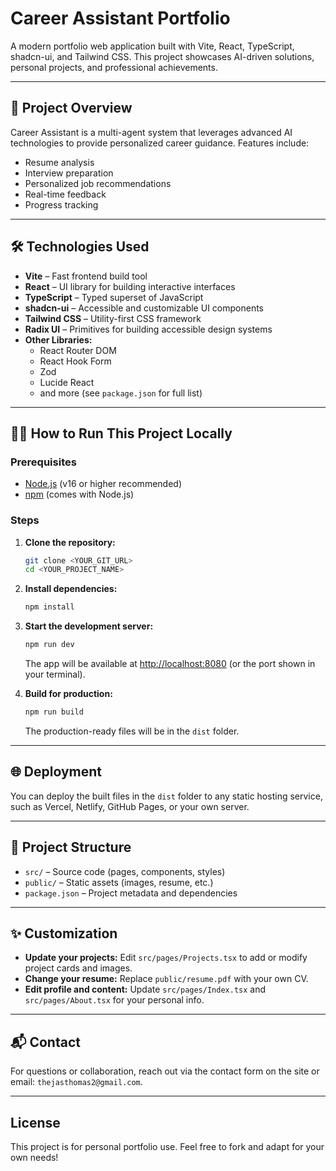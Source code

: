 # Career Assistant Portfolio

A modern portfolio web application built with Vite, React, TypeScript, shadcn-ui, and Tailwind CSS. This project showcases AI-driven solutions, personal projects, and professional achievements.

---

## 🚀 Project Overview

Career Assistant is a multi-agent system that leverages advanced AI technologies to provide personalized career guidance. Features include:
- Resume analysis
- Interview preparation
- Personalized job recommendations
- Real-time feedback
- Progress tracking

---

## 🛠️ Technologies Used

- **Vite** – Fast frontend build tool
- **React** – UI library for building interactive interfaces
- **TypeScript** – Typed superset of JavaScript
- **shadcn-ui** – Accessible and customizable UI components
- **Tailwind CSS** – Utility-first CSS framework
- **Radix UI** – Primitives for building accessible design systems
- **Other Libraries:**  
  - React Router DOM
  - React Hook Form
  - Zod
  - Lucide React
  - and more (see `package.json` for full list)

---

## 🏃‍♂️ How to Run This Project Locally

### Prerequisites

- [Node.js](https://nodejs.org/) (v16 or higher recommended)
- [npm](https://www.npmjs.com/) (comes with Node.js)

### Steps

1. **Clone the repository:**
   ```sh
   git clone <YOUR_GIT_URL>
   cd <YOUR_PROJECT_NAME>
   ```

2. **Install dependencies:**
   ```sh
   npm install
   ```

3. **Start the development server:**
   ```sh
   npm run dev
   ```
   The app will be available at [http://localhost:8080](http://localhost:8080) (or the port shown in your terminal).

4. **Build for production:**
   ```sh
   npm run build
   ```
   The production-ready files will be in the `dist` folder.

---

## 🌐 Deployment

You can deploy the built files in the `dist` folder to any static hosting service, such as Vercel, Netlify, GitHub Pages, or your own server.

---

## 📄 Project Structure

- `src/` – Source code (pages, components, styles)
- `public/` – Static assets (images, resume, etc.)
- `package.json` – Project metadata and dependencies

---

## ✨ Customization

- **Update your projects:** Edit `src/pages/Projects.tsx` to add or modify project cards and images.
- **Change your resume:** Replace `public/resume.pdf` with your own CV.
- **Edit profile and content:** Update `src/pages/Index.tsx` and `src/pages/About.tsx` for your personal info.

---

## 📬 Contact

For questions or collaboration, reach out via the contact form on the site or email: `thejasthomas2@gmail.com`.

---

## License

This project is for personal portfolio use. Feel free to fork and adapt for your own needs!
